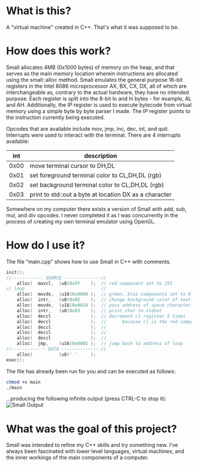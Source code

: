 # What is this?
A "virtual machine" created in C++. That's what it was supposed to be.

# How does this work?
Small allocates 4MB (0x1000 bytes) of memory on the heap, and that serves as the main memory location wherein instructions are allocated using the small::alloc method. Small emulates the general purpose 16-bit registers in the Intel 8086 microprocessor AX, BX, CX, DX, all of which are interchangeable as, contrary to the actual hardware, they have no intended purpose. Each register is split into the 8-bit lo and hi bytes - for example, AL and AH. Additionally, the IP register is used to execute
bytecode from virtual memory using a simple byte by byte parser I made. The IP register points to the instruction currently being executed.

Opcodes that are available include mov, jmp, inc, dec, int, and quit. Interrupts were used to interact with the terminal. There are 4 interrupts available:

int  | description
---- | ------------------------------------------------------
0x00 | move terminal cursor to DH,DL
0x01 | set foreground terminal color to CL,DH,DL (rgb)
0x02 | set background terminal color to CL,DH,DL (rgb)
0x03 | print to std::out a byte at location DX as a character

Somewhere on my computer there exists a version of Small with add, sub, mul, and div opcodes. I never completed it as I was concurrently in the process of creating my own terminal emulator using OpenGL.

# How do I use it?
The file "main.cpp" shows how to use Small in C++ with comments.

```C++
init();
//------------ SOURCE --------------//
    alloc(  movcl,  (u8)0xFF    );  // red component set to 255
// loop                             //
    alloc(  movdx,  (u16)0x0000 );  // green, blue components set to 0
    alloc(  intr,   (u8)0x02    );  // change background color of text
    alloc(  movdx,  (u16)0x0014 );  // pass address of space character to dx register
    alloc(  intr,   (u8)0x03    );  // print char to stdout
    alloc(  deccl               );  // decrement cl register 5 times
    alloc(  deccl               );  //      because cl is the red component
    alloc(  deccl               );  //
    alloc(  deccl               );  //
    alloc(  deccl               );  //
    alloc(  jmp,    (u16)0x0002 );  // jump back to address of loop
//------------- DATA ---------------//
    alloc(          (u8)' '     );
exec();
```

The file has already been run for you and can be executed as follows:
```Bash
chmod +x main
./main
```

...producing the following infinite output (press CTRL-C to stop it):
![Small Output](https://i.imgur.com/EEANFj5.jpg)

# What was the goal of this project?
Small was intended to refine my C++ skills and try something new. I've always been fascinated with lower level languages, virtual machines, and the inner workings of the main components of a computer.
